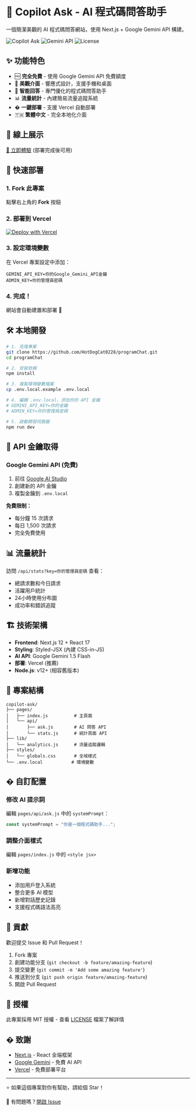 # 🤖 Copilot Ask - AI 程式碼問答助手

一個簡潔美觀的 AI 程式碼問答網站，使用 Next.js + Google Gemini API 構建。

![Copilot Ask](https://img.shields.io/badge/Next.js-12.2.5-black?style=for-the-badge&logo=next.js)
![Gemini API](https://img.shields.io/badge/Google-Gemini%20API-4285f4?style=for-the-badge&logo=google)
![License](https://img.shields.io/badge/License-MIT-green?style=for-the-badge)

## ✨ 功能特色

- 🆓 **完全免費** - 使用 Google Gemini API 免費額度
- 🎨 **美觀介面** - 響應式設計，支援手機和桌面
- 🤖 **智能回答** - 專門優化的程式碼問答助手
- 📊 **流量統計** - 內建簡易流量追蹤系統
- � **一鍵部署** - 支援 Vercel 自動部署
- 🇹🇼 **繁體中文** - 完全本地化介面

## 🎯 線上展示

[🔗 立即體驗](https://programchat-ai-helper.vercel.app) (部署完成後可用)

## 🚀 快速部署

### 1. Fork 此專案
點擊右上角的 **Fork** 按鈕

### 2. 部署到 Vercel
[![Deploy with Vercel](https://vercel.com/button)](https://vercel.com/new/clone?repository-url=https://github.com/HotDogCat0228/programChat&project-name=programchat-ai-helper&repository-name=programchat-ai-helper)

### 3. 設定環境變數
在 Vercel 專案設定中添加：
```
GEMINI_API_KEY=你的Google_Gemini_API金鑰
ADMIN_KEY=你的管理員密碼
```

### 4. 完成！
網站會自動建置和部署 🎉

## 🛠️ 本地開發

```bash
# 1. 克隆專案
git clone https://github.com/HotDogCat0228/programChat.git
cd programChat

# 2. 安裝依賴
npm install

# 3. 複製環境變數檔案
cp .env.local.example .env.local

# 4. 編輯 .env.local，添加你的 API 金鑰
# GEMINI_API_KEY=你的金鑰
# ADMIN_KEY=你的管理員密碼

# 5. 啟動開發伺服器
npm run dev
```

## 🔑 API 金鑰取得

### Google Gemini API (免費)
1. 前往 [Google AI Studio](https://aistudio.google.com/app/apikey)
2. 創建新的 API 金鑰
3. 複製金鑰到 `.env.local`

**免費限制：**
- 每分鐘 15 次請求
- 每日 1,500 次請求
- 完全免費使用

## 📊 流量統計

訪問 `/api/stats?key=你的管理員密碼` 查看：
- 總請求數和今日請求
- 活躍用戶統計
- 24小時使用分布圖
- 成功率和錯誤追蹤

## 🏗️ 技術架構

- **Frontend**: Next.js 12 + React 17
- **Styling**: Styled-JSX (內建 CSS-in-JS)
- **AI API**: Google Gemini 1.5 Flash
- **部署**: Vercel (推薦)
- **Node.js**: v12+ (相容舊版本)

## 📁 專案結構

```
copilot-ask/
├── pages/
│   ├── index.js          # 主頁面
│   └── api/
│       ├── ask.js        # AI 問答 API
│       └── stats.js      # 統計頁面 API
├── lib/
│   └── analytics.js      # 流量追蹤邏輯
├── styles/
│   └── globals.css       # 全域樣式
└── .env.local           # 環境變數
```

## � 自訂配置

### 修改 AI 提示詞
編輯 `pages/api/ask.js` 中的 `systemPrompt`：
```javascript
const systemPrompt = "你是一個程式碼助手...";
```

### 調整介面樣式
編輯 `pages/index.js` 中的 `<style jsx>`

### 新增功能
- 添加用戶登入系統
- 整合更多 AI 模型
- 新增對話歷史記錄
- 支援程式碼語法高亮

## 🤝 貢獻

歡迎提交 Issue 和 Pull Request！

1. Fork 專案
2. 創建功能分支 (`git checkout -b feature/amazing-feature`)
3. 提交變更 (`git commit -m 'Add some amazing feature'`)
4. 推送到分支 (`git push origin feature/amazing-feature`)
5. 開啟 Pull Request

## 📄 授權

此專案採用 MIT 授權 - 查看 [LICENSE](LICENSE) 檔案了解詳情

## � 致謝

- [Next.js](https://nextjs.org/) - React 全端框架
- [Google Gemini](https://ai.google.dev/) - 免費 AI API
- [Vercel](https://vercel.com/) - 免費部署平台

---

⭐ 如果這個專案對你有幫助，請給個 Star！

📧 有問題嗎？[開啟 Issue](https://github.com/HotDogCat0228/programChat/issues/new)
